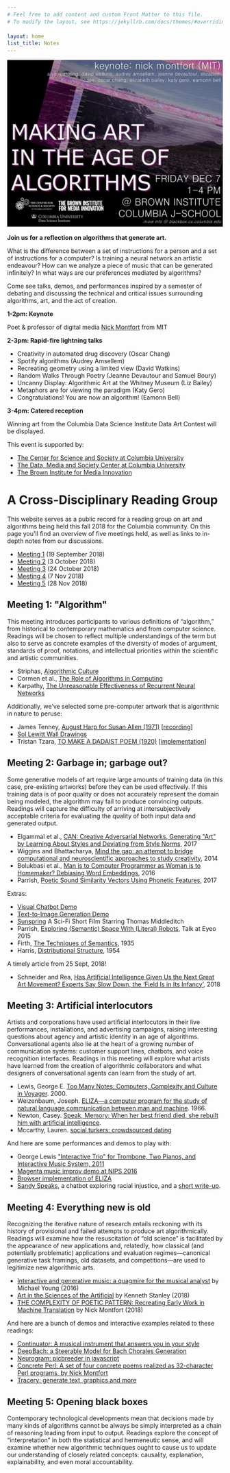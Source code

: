 ```yaml
---
# Feel free to add content and custom Front Matter to this file.
# To modify the layout, see https://jekyllrb.com/docs/themes/#overriding-theme-defaults

layout: home
list_title: Notes
---
```




![flyer](flyer2.png)

**Join us for a reflection on algorithms that generate art.**

What is the difference between a set of instructions for a person and a set of instructions for a computer? Is training a neural network an artistic endeavour? How can we analyze a piece of music that can be generated infinitely? In what ways are our preferences mediated by algorithms?

Come see talks, demos, and performances inspired by a semester of debating and discussing the technical and critical issues surrounding algorithms, art, and the act of creation.

**1-2pm: Keynote**

Poet & professor of digital media [Nick Montfort](https://nickm.com/) from MIT

**2-3pm: Rapid-fire lightning talks**

- Creativity in automated drug discovery (Oscar Chang)
- Spotify algorithms (Audrey Amsellem)
- Recreating geometry using a limited view (David Watkins)
- Random Walks Through Poetry (Jeanne Devautour and Samuel Boury)
- Uncanny Display: Algorithmic Art at the Whitney Museum (Liz Bailey)
- Metaphors are for viewing the paradigm (Katy Gero)
- Congratulations! You are now an algorithm! (Eamonn Bell)

**3-4pm: Catered reception**

Winning art from the Columbia Data Science Institute Data Art Contest will be displayed.

This event is supported by:

- [The Center for Science and Society at Columbia University](https://scienceandsociety.columbia.edu/)
- [The Data, Media and Society Center at Columbia University](https://industry.datascience.columbia.edu/center/new-media)
- [The Brown Institute for Media Innovation](https://brown.columbia.edu/)


# A Cross-Disciplinary Reading Group

This website serves as a public record for a reading group on art and algorithms being held this fall 2018 for the Columbia community. On this page you'll find an overview of five meetings held, as well as links to in-depth notes from our discussions.

* [Meeting 1](#m1) (19 September 2018)
* [Meeting 2](#m2) (3 October 2018)
* [Meeting 3](#m3) (24 October 2018)
* [Meeting 4](#m4) (7 Nov 2018)
* [Meeting 5](#m5) (28 Nov 2018)



<a name="m1"></a>
## Meeting 1: "Algorithm"

This meeting introduces participants to various definitions of “algorithm,” from historical to contemporary mathematics and from computer science. Readings will be chosen to reflect multiple understandings of the term but also to serve as concrete examples of the diversity of modes of argument, standards of proof, notations, and intellectual priorities within the scientific and artistic communities.

* Striphas, [Algorithmic Culture](https://github.com/kgero/artalgo/blob/master/readings/Algorithmic_culture.pdf)
* Cormen et al., [The Role of Algorithms in Computing](https://github.com/kgero/artalgo/blob/master/readings/The_Role_of_Algorithms_in_Computing.pdf)
* Karpathy, [The Unreasonable Effectiveness of Recurrent Neural Networks](https://karpathy.github.io/2015/05/21/rnn-effectiveness/)

Additionally, we’ve selected some pre-computer artwork that is algorithmic in nature to peruse:


* James Tenney, [August Harp for Susan Allen (1971)](https://youngcomposersproject.files.wordpress.com/2013/11/august-harp.png) [[recording](https://www.youtube.com/watch?v=x34hUbPswt4)]
* [Sol Lewitt Wall Drawings](https://massmoca.org/sol-lewitt/)
* Tristan Tzara, [TO MAKE A DADAIST POEM (1920)](https://upload.wikimedia.org/wikipedia/commons/a/a0/Pour-faire-un-poeme-dadaiste.jpg) [[implementation](http://www1.lasalle.edu/~blum/c340wks/DadaPoem.htm)]


<a name="m2"></a>
## Meeting 2: Garbage in; garbage out?

Some generative models of art require large amounts of training data (in this case, pre-existing artworks) before they can be used effectively. If this training data is of poor quality or does not accurately represent the domain being modeled, the algorithm may fail to produce convincing outputs. Readings will capture the difficulty of arriving at intersubjectively acceptable criteria for evaluating the quality of both input data and generated output.

- Elgammal et al., [CAN: Creative Adversarial Networks, Generating "Art" by Learning About Styles and Deviating from Style Norms](http://arxiv.org/abs/1706.07068), 2017
- Wiggins and Bhattacharya, [Mind the gap: an attempt to bridge computational and neuroscientific approaches to study creativity](https://www.frontiersin.org/articles/10.3389/fnhum.2014.00540/full), 2014
- Bolukbasi et al., [Man is to Computer Programmer as Woman is to Homemaker? Debiasing Word Embeddings](http://papers.nips.cc/paper/6227-man-is-to-computer-programmer-as-woman-is-to-homemaker-debiasing-word-embeddings), 2016
- Parrish, [Poetic Sound Similarity Vectors Using Phonetic Features](https://aaai.org/ocs/index.php/AIIDE/AIIDE17/paper/view/15879/15227), 2017

Extras: 

- [Visual Chatbot Demo](http://demo.visualdialog.org/)
- [Text-to-Image Generation Demo](http://t2i.cvalenzuelab.com/)
- [Sunspring](https://www.youtube.com/watch?v=LY7x2Ihqjmc) A Sci-Fi Short Film Starring Thomas Middleditch
- Parrish, [Exploring (Semantic) Space With (Literal) Robots](https://vimeo.com/134734729), Talk at Eyeo 2015
- Firth, [The Techniques of Semantics](https://onlinelibrary.wiley.com/doi/abs/10.1111/j.1467-968X.1935.tb01254.x), 1935
- Harris, [Distributional Structure](https://www.tandfonline.com/doi/pdf/10.1080/00437956.1954.11659520), 1954

A timely article from 25 Sept, 2018!

- Schneider and Rea, [Has Artificial Intelligence Given Us the Next Great Art Movement? Experts Say Slow Down, the ‘Field Is in Its Infancy’](https://news.artnet.com/art-world/ai-art-comes-to-market-is-it-worth-the-hype-1352011), 2018

<a name="m3"></a>
## Meeting 3: Artificial interlocutors

Artists and corporations have used artificial interlocutors in their live performances, installations, and advertising campaigns, raising interesting questions about agency and artistic identity in an age of algorithms. Conversational agents also lie at the heart of a growing number of communication systems: customer support lines, chatbots, and voice recognition interfaces. Readings in this meeting will explore what artists have learned from the creation of algorithmic collaborators and what designers of conversational agents can learn from the study of art. 

- Lewis, George E. [Too Many Notes: Computers, Complexity and Culture in Voyager](https://github.com/kgero/artalgo/blob/master/readings/TooManyNotes-ComputersComplexityandCultureinVoyager.pdf). 2000.
- Weizenbaum, Joseph. [ELIZA—a computer program for the study of natural language communication between man and machine](https://github.com/kgero/artalgo/blob/master/readings/ELIZA_a_computer_program_for_the_study_of_natural_language_communication_between_man_and_machine.pdf). 1966.
- Newton, Casey. [Speak, Memory: When her best friend died, she rebuilt him with artificial intelligence](https://www.theverge.com/a/luka-artificial-intelligence-memorial-roman-mazurenko-bot).
- Mccarthy, Lauren. [social turkers: crowdsourced dating](http://socialturkers.com/)

And here are some performances and demos to play with:

- George Lewis ["Interactive Trio" for Trombone, Two Pianos, and Interactive Music System, 2011](https://www.youtube.com/watch?v=ec88U5R7cJ0)
- [Magenta music improv demo at NIPS 2016](https://magenta.tensorflow.org/2016/12/16/nips-demo)
- [Browser implementation of ELIZA](https://www.masswerk.at/elizabot)
- [Sandy Speaks](http://sandyspeaks.americanartist.us/), a chatbot exploring racial injustice, and a [short write-up](https://github.com/kgero/artalgo/blob/master/readings/sandyspeaks.pdf).

<a name="m4"></a>
## Meeting 4: Everything new is old

Recognizing the iterative nature of research entails reckoning with its history of provisional and failed attempts to produce art algorithmically. Readings will examine how the resuscitation of “old science” is facilitated by the appearance of new applications and, relatedly, how classical (and potentially problematic) applications and evaluation regimes—canonical generative task framings, old datasets, and competitions—are used to legitimize new algorithmic arts. 

- [Interactive and generative music: a quagmire for the musical analyst](https://www.cambridge.org/core/books/expanding-the-horizon-of-electroacoustic-music-analysis/interactive-and-generative-music-a-quagmire-for-the-musical-analyst/6A9716D03FFEF31E40565142F706BB92) by Michael Young (2016)
- [Art in the Sciences of the Artificial](http://eplex.cs.ucf.edu/papers/stanley_leonardo18.pdf) by Kenneth Stanley (2018)
- [THE COMPLEXITY OF POETIC PATTERN: Recreating Early Work in Machine Translation](http://amodern.net/article/complexity-poetic-pattern/) by Nick Montfort (2018)

And here are a bunch of demos and interactive examples related to these readings:


- [Continuator: A musical instrument that answers you in your style](https://www.francoispachet.fr/continuator/)
- [DeepBach: a Steerable Model for Bach Chorales Generation](https://sites.google.com/site/deepbachexamples/)
- [Neurogram: picbreeder in javascript](http://otoro.net/neurogram/)
- [Concrete Perl: A set of four concrete poems realized as 32-character Perl programs, by Nick Montfort](https://nickm.com/poems/concrete_perl/)
- [Tracery: generate text, graphics and more](http://www.tracery.io/)

<a name="m5"></a>
## Meeting 5: Opening black boxes

Contemporary technological developments mean that decisions made by many kinds of algorithms cannot be always be simply interpreted as a chain of reasoning leading from input to output. Readings explore the concept of “interpretation” in both the statistical and hermeneutic sense, and will examine whether new algorithmic techniques ought to cause us to update our understanding of closely related concepts: causality, explanation, explainability, and even moral accountability.
